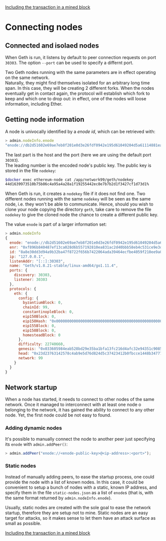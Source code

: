 [Including the transaction in a mined block](mining-transactions.md)

# Connecting nodes

## Connected and isolaed nodes

When Geth is run, it listens by default to peer connection requests on port `30303`. The option `--port` can be used to specify a differnt port.

Two Geth nodes running with the same parameters are in effect operating on the same network.<br/>
Naturally, they might find themselves isolated for an arbitrary long time span. In this case, they will be creating 2 different forks. When the nodes eventually get in contact again, the protocol will establish which fork to keep and which one to drop out: in effect, one of the nodes will loose information, including Ether.


## Getting node information
A node is univocally identified by a *enode id*, which can be retrieved with:

```javascript
> admin.nodeInfo.enode
"enode://db2d51602e69ae7eb8f201e0d3e26fdf0942e195d61049204d5a61114881ea1693fc5d232a8d2a01c1383ac6d9c62e81c15328189af6590393035ccf9e6cd85a@127.0.0.1:30303"
```

The last part is the host and the port (here we are using the default port `30303`).<br/>
The leading number is the encoded node's public key. The public key is stored in the file `nodekey`:

```bash
$docker exec ethereum-node cat /app/network99/geth/nodekey                                                          5:57  arialdo@mbuto
44d1639973510b75b86c4a95a4a28a1f19255442ec8e7b7b2d1f3427cf1d73d1% 
```

When Geth is run, it creates a `nodekey` file if it does not find one. Two different nodes running with the same `nodekey` will be seen as the same node, i.e. they won't be able to communicate. Hence, should you wish to clone your node copying the directory `geth`, take care to remove the file `nodekey` to give the cloned node the chance to create a different public key.


The value `enode` is part of a larger information set:

```javascript
> admin.nodeInfo
{
  enode: "enode://db2d51602e69ae7eb8f201e0d3e26fdf0942e195d61049204d5a61114881ea1693fc5d232a8d2a01c1383ac6d9c62e81c15328189af6590393035ccf9e6cd85a@127.0.0.1:30303",
  enr: "0xf896b840487ef13ca028d6b557192810ea831ac2d40bbb58eb4c531ce9e3d1895dc5d76c182a95e833d1d8885c748188bbb9b57e592a85f0660fd8be4abfb2fee94569750183636170c6c5836574683f826964827634826970847f00000189736563703235366b31a102db2d51602e69ae7eb8f201e0d3e26fdf0942e195d61049204d5a61114881ea168374637082765f8375647082765f",
  id: "8a8e30dd3d94a9b32ba47f8722f656b7422064ada39464ecfbe4059f210ee9a0",
  ip: "127.0.0.1",
  listenAddr: "[::]:30303",
  name: "Geth/v1.8.21-stable/linux-amd64/go1.11.4",
  ports: {
    discovery: 30303,
    listener: 30303
  },
  protocols: {
    eth: {
      config: {
        byzantiumBlock: 0,
        chainId: 99,
        constantinopleBlock: 0,
        eip150Block: 0,
        eip150Hash: "0x0000000000000000000000000000000000000000000000000000000000000000",
        eip155Block: 0,
        eip158Block: 0,
        homesteadBlock: 0
      },
      difficulty: 22740660,
      genesis: "0x033605984eab528bd29e35ba1bfa13fc216d4afc32e94351c9085aacfa1041c3",
      head: "0x23d23763142578c4ab9e5d76d824d5c37423412b0fbcce1448b34777d4dbf330",
      network: 99
    }
  }
}
```


## Network startup
When a node has started, it needs to connect to other nodes of the same network. Once it managed to interconnect with at least one node o belonging to the network, it has gained the ability to connect to any other node. Yet, the first node could be not easy to found.

### Adding dynamic nodes
It's possible to manually connect the node to another peer just specifying its `enode` with `admin.addPeer()`:

```javascript
> admin.addPeer("enode://<enode-public-key>@<ip-address>:<port>");
```

### Static nodes
Instead of manually adding peers, to ease the startup process, one could provide the node with a list of known nodes. In this case, it could be convenient to setup a bunch of nodes with a static, known IP address, and specify them in the file `static-nodes.json` as a list of `enode`s (that is, with the same format returned by `admin.nodeInfo.enode`).

Usually, static nodes are created with the sole goal to ease the network startup, therefore they are setup not to mine. Static nodes are an easy target for attacks, so it makes sense to let them have an attack surface as small as possible.

[Including the transaction in a mined block](mining-transactions.md)

